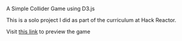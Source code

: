 A Simple Collider Game using D3.js

This is a solo project I did as part of the curriculum at Hack Reactor. 

Visit [this link](http://htmlpreview.github.io/?https://github.com/haoliu119/D3-collider-game/blob/master/index.html) to preview the game
